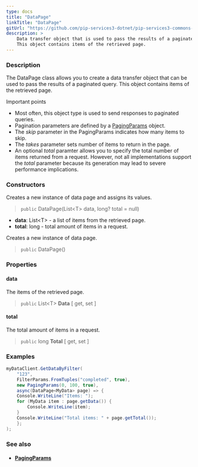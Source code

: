 ```yaml
---
type: docs
title: "DataPage"
linkTitle: "DataPage"
gitUrl: "https://github.com/pip-services3-dotnet/pip-services3-commons-dotnet"
description: > 
    Data transfer object that is used to pass the results of a paginated query.
    This object contains items of the retrieved page.
---
```


### Description

The DataPage class allows you to create a data transfer object that can be used to pass the results of a paginated query. This object contains items of the retrieved page.

Important points

- Most often, this object type is used to send responses to paginated queries.
- Pagination parameters are defined by a [PagingParams](../paging_params) object.
- The *skip* parameter in the PagingParams indicates how many items to skip.
- The *takes* parameter sets number of items to return in the page.
- An optional *total* paramter allows you to specify the total number of items returned from a request. However, not all implementations support the *total* parameter because its generation may lead to severe performance implications.   

### Constructors
Creates a new instance of data page and assigns its values.

> `public` DataPage(List\<T\> data, long? total = null)

- **data**: List\<T\> - a list of items from the retrieved page.
- **total**: long - total amount of items in a request.


Creates a new instance of data page.

> `public` DataPage()



### Properties


<span class="hide-title-link">

#### data
The items of the retrieved page.
> `public` List\<T\> **Data** [ get, set ]

#### total
The total amount of items in a request.
> `public` long **Total** [ get, set ]

</span>


### Examples

```cs
myDataClient.GetDataByFilter(
    "123", 
    FilterParams.FromTuples("completed", true),
    new PagingParams(0, 100, true),
    async(DataPage<MyData> page) => {
    Console.WriteLine("Items: ");
    for (MyData item : page.getData()) {
        Console.WriteLine(item);
    }
    Console.WriteLine("Total items: " + page.getTotal());
    };
);

```

### See also
- #### [PagingParams](../paging_params)
